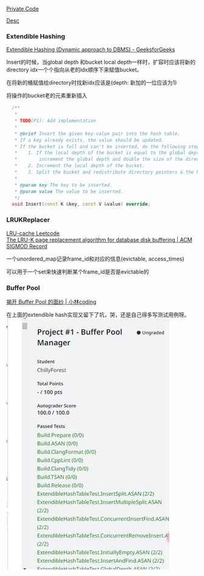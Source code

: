 
[Private Code](https://github.com/cs-learning-every-day/cmu15-445-fa22/blob/main/src/buffer/buffer_pool_manager_instance.cpp)

[Desc](https://15445.courses.cs.cmu.edu/fall2022/project1/)

### Extendible Hashing  

[Extendible Hashing (Dynamic approach to DBMS) - GeeksforGeeks](https://www.geeksforgeeks.org/extendible-hashing-dynamic-approach-to-dbms/)

Insert的时候，当global depth 和bucket local depth一样时，扩容时应该将新的directory idx一个个指向从老的idx顺序下来赋值bucket。  

在将新的桶赋值给directory时找新idx应该是(depth: 新加的一位应该为1)

将操作的bucket老的元素重新插入

```c++
  /**
   *
   * TODO(P1): Add implementation
   *
   * @brief Insert the given key-value pair into the hash table.
   * If a key already exists, the value should be updated.
   * If the bucket is full and can't be inserted, do the following steps before retrying:
   *    1. If the local depth of the bucket is equal to the global depth,
   *        increment the global depth and double the size of the directory.
   *    2. Increment the local depth of the bucket.
   *    3. Split the bucket and redistribute directory pointers & the kv pairs in the bucket.
   *
   * @param key The key to be inserted.
   * @param value The value to be inserted.
   */
  void Insert(const K &key, const V &value) override;
```

### LRUKReplacer

[LRU-cache Leetcode](https://leetcode.cn/problems/lru-cache/)  
[The LRU-K page replacement algorithm for database disk buffering | ACM SIGMOD Record](https://dl.acm.org/doi/abs/10.1145/170036.170081)

一个unordered_map记录frame_id和对应的信息(evictable, access_times)

可以用于一个set来快速判断某个frame_id是否是evictable的

### Buffer Pool

[揭开 Buffer Pool 的面纱 | 小林coding](https://xiaolincoding.com/mysql/buffer_pool/buffer_pool.html#%E4%B8%BA%E4%BB%80%E4%B9%88%E8%A6%81%E6%9C%89-buffer-pool)

在上面的extendible hash实现又留下了坑，哭，还是自己得多写测试用例呀。  
![image](https://github.com/XmchxUp/picx-images-hosting/raw/master/20240602/image.49146w7gvm.png)
